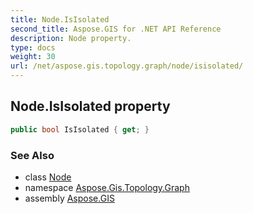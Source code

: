 ```yaml
---
title: Node.IsIsolated
second_title: Aspose.GIS for .NET API Reference
description: Node property. 
type: docs
weight: 30
url: /net/aspose.gis.topology.graph/node/isisolated/
---
```

## Node.IsIsolated property

```csharp
public bool IsIsolated { get; }
```

### See Also

* class [Node](../)
* namespace [Aspose.Gis.Topology.Graph](../../node/)
* assembly [Aspose.GIS](../../../)


